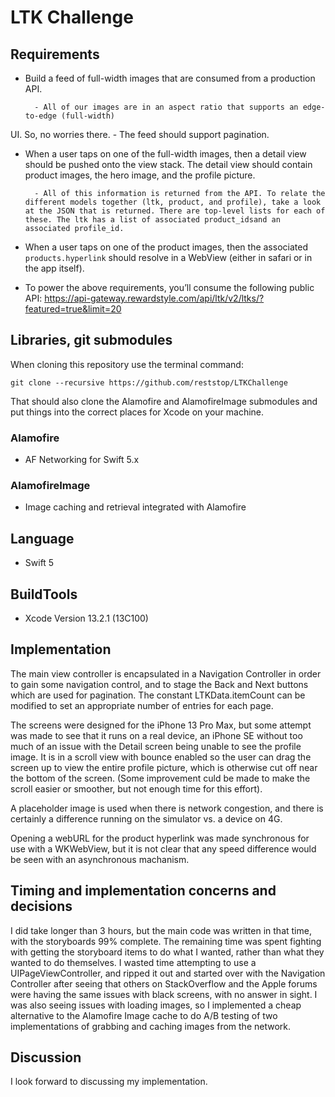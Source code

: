 #  LTK Challenge


## Requirements

- Build a feed of full-width images that are consumed from a production API.
 
        - All of our images are in an aspect ratio that supports an edge-to-edge (full-width)
UI. So, no worries there.
        - The feed should support pagination.

- When a user taps on one of the full-width images, then a detail view should be pushed onto the view stack. The detail view should contain product images, the hero image, and the profile picture.

        - All of this information is returned from the API. To relate the different models together (ltk, product, and profile), take a look at the JSON that is returned. There are top-level lists for each of these. The ltk has a list of associated product_idsand an associated profile_id.

- When a user taps on one of the product images, then the associated
`products.hyperlink` should resolve in a WebView (either in safari or in the app itself).

- To power the above requirements, you’ll consume the following public API:
https://api-gateway.rewardstyle.com/api/ltk/v2/ltks/?featured=true&limit=20


## Libraries, git submodules

When cloning this repository use the terminal command:

```
git clone --recursive https://github.com/reststop/LTKChallenge
```

That should also clone the Alamofire and AlamofireImage submodules
and put things into the correct places for Xcode on your machine.



### Alamofire
- AF Networking for Swift 5.x

### AlamofireImage
- Image caching and retrieval integrated with Alamofire


## Language
- Swift 5


## BuildTools
- Xcode Version 13.2.1 (13C100)


## Implementation

The main view controller is encapsulated in a Navigation Controller
in order to gain some navigation control, and to stage the Back and Next
buttons which are used for pagination.  The constant LTKData.itemCount
can be modified to set an appropriate number of entries for each page.

The screens were designed for the iPhone 13 Pro Max, but some attempt was
made to see that it runs on a real device, an iPhone SE without too much
of an issue with the Detail screen being unable to see the profile image.
It is in a scroll view with bounce enabled so the user can drag the
screen up to view the entire profile picture, which is otherwise cut
off near the bottom of the screen.  (Some improvement culd be made to
make the scroll easier or smoother, but not enough time for this effort).

A placeholder image is used when there is network congestion, and there
is certainly a difference running on the simulator vs. a device on 4G.

Opening a webURL for the product hyperlink was made synchronous for
use with a WKWebView, but it is not clear that any speed difference
would be seen with an asynchronous machanism.


## Timing and implementation concerns and decisions

I did take longer than 3 hours, but the main code was written in that
time, with the storyboards 99% complete.  The remaining time was spent
fighting with getting the storyboard items to do what I wanted, rather
than what they wanted to do themselves.  I wasted time attempting to
use a UIPageViewController, and ripped it out and started over with the
Navigation Controller after seeing that others on StackOverflow and the
Apple forums were having the same issues with black screens, with no
answer in sight.  I was also seeing issues with loading images, so I
implemented a cheap alternative to the Alamofire Image cache to do A/B
testing of two implementations of grabbing and caching images from
the network.

## Discussion

I look forward to discussing my implementation.




